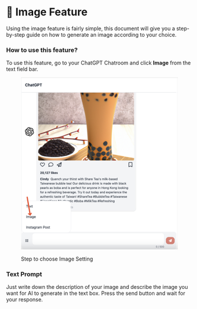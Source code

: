 # 📸 Image Feature

Using the image feature is fairly simple, this document will give you a step-by-step guide on how to generate an image according to your choice.

### How to use this feature?

To use this feature, go to your ChatGPT Chatroom and click **Image** from the text field bar.

<figure><img src="../../.gitbook/assets/image (4) (3).png" alt=""><figcaption><p>Step to choose Image Setting</p></figcaption></figure>

### Text Prompt

Just write down the description of your image and describe the image you want for AI to generate in the text box. Press the send button and wait for your response.
